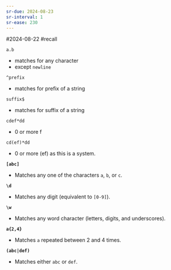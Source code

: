 ```yaml
---
sr-due: 2024-08-23
sr-interval: 1
sr-ease: 230
---
```


#2024-08-22 #recall 

`a.b`
- matches for any character
- except `newline`

`^prefix`
 - matches for prefix of a string

`suffix$`
- matches for suffix of a string

`cdef*dd`
- 0 or more f

`cd(ef)*dd`
- 0 or more (ef) as this is a system.

**`[abc]`**
  - Matches any one of the characters `a`, `b`, or `c`.

**`\d`**

- Matches any digit (equivalent to `[0-9]`).

**`\w`**

- Matches any word character (letters, digits, and underscores).


**`a{2,4}`**

- Matches `a` repeated between 2 and 4 times.


**`(abc|def)`**

- Matches either `abc` or `def`.
